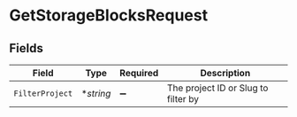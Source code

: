 # GetStorageBlocksRequest


## Fields

| Field                               | Type                                | Required                            | Description                         |
| ----------------------------------- | ----------------------------------- | ----------------------------------- | ----------------------------------- |
| `FilterProject`                     | **string*                           | :heavy_minus_sign:                  | The project ID or Slug to filter by |